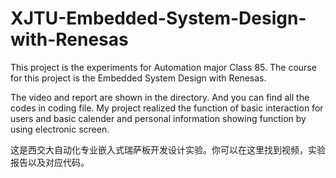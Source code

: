 # XJTU-Embedded-System-Design-with-Renesas

This project is the experiments for Automation major Class 85. The course for this project is the Embedded System Design with Renesas.

The video and report are shown in the directory. And you can find all the codes in coding file. My project realized the function of basic interaction for users and basic calender and personal information showing function by using electronic screen.

这是西交大自动化专业嵌入式瑞萨板开发设计实验。你可以在这里找到视频，实验报告以及对应代码。
